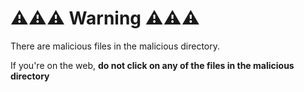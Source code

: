 # ⚠️⚠️⚠️ Warning ⚠️⚠️⚠️

There are malicious files in the malicious directory.

If you're on the web, **do not click on any of the files in the malicious directory**